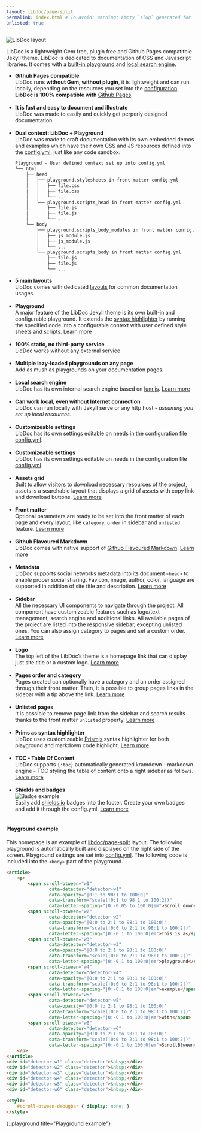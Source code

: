 ```yaml
---
layout: libdoc/page-split
permalink: index.html # To avoid: Warning: Empty `slug` generated for '/'.
unlisted: true
---
```

![LibDoc layout](libdoc/img/libdoc-layout-page.webp)

LibDoc is a lightweight Gem free, plugin free and Github Pages compatitble Jekyll theme. LibDoc is dedicated to documentation of CSS and Javascript libraries. It comes with a [built-in playground](libdoc-playground.html) and [local search engine](libdoc-sidebar.html#search).

* **Github Pages compatible** <br>LibDoc runs **without Gem, without plugin**, it is lightweight and can run locally, depending on the resources you set into the [configuration](libdoc-config.html). **LibDoc is 100% compatible with** [Github Pages](https://pages.github.com/).<br><br>
* **It is fast and easy to document and illustrate** <br>LibDoc was made to easily and quickly get perperly designed documentation.<br><br>
* **Dual context: LibDoc + Playground** <br>LibDoc was made to craft documentation with its own embedded demos and examples which have their own CSS and JS resources defined into the [config.yml](libdoc-config.html#playground), just like any code sandbox.
    ```html
    Playground - User defined context set up into config.yml
    └── html
        ├── head
        │   ├── playground.stylesheets in front matter config.yml
        │   │   ├── file.css
        │   │   ├── file.css
        │   │   └── ...
        │   └── playground.scripts_head in front matter config.yml
        │       ├── file.js
        │       ├── file.js
        │       └── ...
        └── body
            ├── playground.scripts_body_modules in front matter config.yml
            │   ├── js_module.js
            │   ├── js_module.js
            │   └── ...
            └── playground.scripts_body in front matter config.yml
                ├── file.js
                ├── file.js
                └── ...
    ``` 
* **5 main layouts** <br>LibDoc comes with dedicated [layouts](libdoc-layouts.html) for common documentation usages.<br><br>
* **Playground**<br> A major feature of the LibDoc Jekyll theme is its own built-in and configurable playground. It extends the [syntax highlighter](libdoc-syntax-highlighter.html) by running the specified code into a configurable context with user defined style sheets and scripts. [Learn more](libdoc-playground.html)<br><br>
* **100% static, no third-party service**<br> LidDoc works without any external service<br><br>
* **Multiple lazy-loaded playgrounds on any page** <br>Add as mush as playgrounds on your documentation pages.<br><br>
* **Local search engine**<br> LibDoc has its own internal search engine based on [lunr.js](https://lunrjs.com/). [Learn more](libdoc-sidebar.html#search)<br><br>
* **Can work local, even without Internet connection** <br>LibDoc can run locally with Jekyll serve or any http host - *assuming you set up local resources.*<br><br>
* **Customizeable settings**<br> LibDoc has its own settings editable on needs in the configuration file [config.yml](libdoc-config.html).<br><br>
* **Customizeable settings**<br> LibDoc has its own settings editable on needs in the configuration file [config.yml](libdoc-config.html).<br><br>
* **Assets grid**<br> Built to allow visitors to download necessary resources of the project, assets is a searchable layout that displays a grid of assets with copy link and download buttons. [Learn more](libdoc-assets.html)<br><br>
* **Front matter**<br> Optional parameters are ready to be set into the front matter of each page and every layout, like `category`, `order` in sidebar and `unlisted` feature. [Learn more](libdoc-front-matter.html)<br><br>
* **Github Flavoured Markdown**<br> LibDoc comes with native support of [Github Flavoured Markdown](https://github.github.com/gfm/). [Learn more](libdoc-markdown.html)<br><br>
* **Metadata**<br> LibDoc supports social networks metadata into its document `<head>` to enable proper social sharing. Favicon, image, author, color, language are supported in addition of site title and description. [Learn more](libdoc-metadata.html)<br><br>
* **Sidebar**<br> All the necessary UI components to navigate through the project. All component have customizeable features such as logo/text management, search engine and additional links. All available pages of the project are listed into the responsive sidebar, excepting unlisted ones. You can also assign category to pages and set a custom order. [Learn more](libdoc-sidebar.html)<br><br>
* **Logo**<br> The top left of the LibDoc’s theme is a homepage link that can display just site title or a custom logo. [Learn more](libdoc-sidebar.html#logo)<br><br>
* **Pages order and category**<br> Pages created can optionally have a category and an order assigned through their front matter. Then, it is possible to group pages links in the sidebar with a tip above the link. [Learn more](libdoc-front-matter.html)<br><br>
* **Unlisted pages**<br> It is possible to remove page link from the sidebar and search results thanks to the front matter `unlisted` property. [Learn more](libdoc-front-matter.html)<br><br>
* **Prims as syntax highlighter**<br> LibDoc uses customizeable [Prismjs](https://prismjs.com/) syntax highlighter for both playground and markdown code highlight. [Learn more](libdoc-syntax-highlighter.html)<br><br>
* **TOC - Table Of Content**<br> LibDoc supports `{:toc}` automatically generated kramdown - markdown engine - TOC styling the table of content onto a right sidebar as follows. [Learn more](libdoc-toc.html)<br><br>
* **Shields and badges**<br>![Badge example](https://shields.io/badge/style-for--the--badge-green?logo=appveyor&style=for-the-badge) <br>
Easily add [shields.io](https://shields.io/) badges into the footer. Create your own badges and add it through the config.yml. [Learn more](libdoc-shields-badges.html)<br><br>

#### Playground example

This homepage is an example of [libdoc/page-split](libdoc-layouts.html) layout. The following playground is automatically built and displayed on the right side of the screen. Playground settings are set into [config.yml](libdoc-config.html). The following code is included into the `<body>` part of the playground.

```html
<article>
    <p>
        <span scroll-btween="w1" 
                data-detector="detector-w1" 
                data-opacity="|0:1 to 98:1 to 100:0|" 
                data-transform="scale(|0:1 to 98:1 to 100:2|)" 
                data-letter-spacing="|0:-0.05 to 100:0|em">Scroll down</span>
        <span scroll-btween="w2" 
                data-detector="detector-w2" 
                data-opacity="|0:0 to 2:1 to 98:1 to 100:0|" 
                data-transform="scale(|0:0 to 2:1 to 98:1 to 100:2|)" 
                data-letter-spacing="|0:-0.1 to 100:0|em">This is a</span>
        <span scroll-btween="w3" 
                data-detector="detector-w3" 
                data-opacity="|0:0 to 2:1 to 98:1 to 100:0|" 
                data-transform="scale(|0:0 to 2:1 to 98:1 to 100:2|)" 
                data-letter-spacing="|0:-0.1 to 100:0|em">playground</span>
        <span scroll-btween="w4" 
                data-detector="detector-w4" 
                data-opacity="|0:0 to 2:1 to 98:1 to 100:0|" 
                data-transform="scale(|0:0 to 2:1 to 98:1 to 100:2|)" 
                data-letter-spacing="|0:-0.1 to 100:0|em">example</span>
        <span scroll-btween="w5" 
                data-detector="detector-w5" 
                data-opacity="|0:0 to 2:1 to 98:1 to 100:0|" 
                data-transform="scale(|0:0 to 2:1 to 98:1 to 100:2|)" 
                data-letter-spacing="|0:-0.1 to 100:0|em">with</span>
        <span scroll-btween="w6" 
                data-detector="detector-w6" 
                data-opacity="|0:0 to 2:1 to 98:1 to 100:0|" 
                data-transform="scale(|0:0 to 2:1 to 98:1 to 100:2|)" 
                data-letter-spacing="|0:-0.1 to 100:0|em">ScrollBtween</span>
    </p>
</article>
<div id="detector-w1" class="detector">&nbsp;</div>
<div id="detector-w2" class="detector">&nbsp;</div>
<div id="detector-w3" class="detector">&nbsp;</div>
<div id="detector-w4" class="detector">&nbsp;</div>
<div id="detector-w5" class="detector">&nbsp;</div>
<div id="detector-w6" class="detector">&nbsp;</div>
      
<style>
    #scroll-btween-debugbar { display: none; }
</style>
```
{:.playground title="Playground example"}